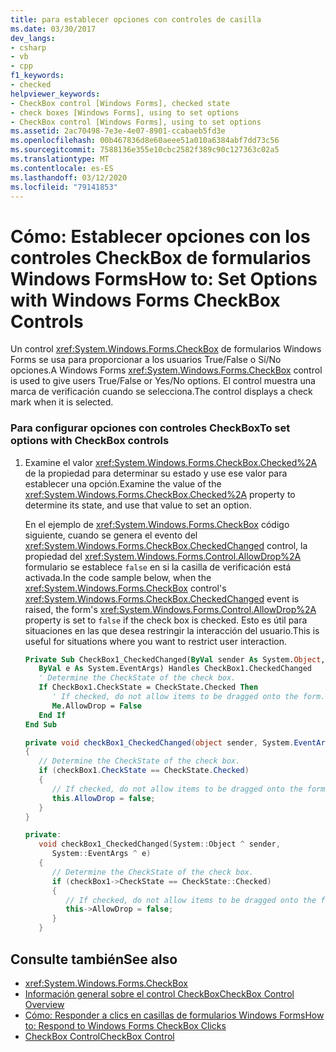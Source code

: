 ```yaml
---
title: para establecer opciones con controles de casilla
ms.date: 03/30/2017
dev_langs:
- csharp
- vb
- cpp
f1_keywords:
- checked
helpviewer_keywords:
- CheckBox control [Windows Forms], checked state
- check boxes [Windows Forms], using to set options
- CheckBox control [Windows Forms], using to set options
ms.assetid: 2ac70498-7e3e-4e07-8901-ccabaeb5fd3e
ms.openlocfilehash: 00b467836d8e60aeee51a010a6384abf7dd73c56
ms.sourcegitcommit: 7588136e355e10cbc2582f389c90c127363c02a5
ms.translationtype: MT
ms.contentlocale: es-ES
ms.lasthandoff: 03/12/2020
ms.locfileid: "79141853"
---
```

# <a name="how-to-set-options-with-windows-forms-checkbox-controls"></a><span data-ttu-id="3c9dd-102">Cómo: Establecer opciones con los controles CheckBox de formularios Windows Forms</span><span class="sxs-lookup"><span data-stu-id="3c9dd-102">How to: Set Options with Windows Forms CheckBox Controls</span></span>
<span data-ttu-id="3c9dd-103">Un control <xref:System.Windows.Forms.CheckBox> de formularios Windows Forms se usa para proporcionar a los usuarios True/False o Sí/No opciones.</span><span class="sxs-lookup"><span data-stu-id="3c9dd-103">A Windows Forms <xref:System.Windows.Forms.CheckBox> control is used to give users True/False or Yes/No options.</span></span> <span data-ttu-id="3c9dd-104">El control muestra una marca de verificación cuando se selecciona.</span><span class="sxs-lookup"><span data-stu-id="3c9dd-104">The control displays a check mark when it is selected.</span></span>  
  
### <a name="to-set-options-with-checkbox-controls"></a><span data-ttu-id="3c9dd-105">Para configurar opciones con controles CheckBox</span><span class="sxs-lookup"><span data-stu-id="3c9dd-105">To set options with CheckBox controls</span></span>  
  
1. <span data-ttu-id="3c9dd-106">Examine el valor <xref:System.Windows.Forms.CheckBox.Checked%2A> de la propiedad para determinar su estado y use ese valor para establecer una opción.</span><span class="sxs-lookup"><span data-stu-id="3c9dd-106">Examine the value of the <xref:System.Windows.Forms.CheckBox.Checked%2A> property to determine its state, and use that value to set an option.</span></span>  
  
     <span data-ttu-id="3c9dd-107">En el ejemplo de <xref:System.Windows.Forms.CheckBox> código siguiente, cuando se genera el evento del <xref:System.Windows.Forms.CheckBox.CheckedChanged> control, la propiedad del <xref:System.Windows.Forms.Control.AllowDrop%2A> formulario se establece `false` en si la casilla de verificación está activada.</span><span class="sxs-lookup"><span data-stu-id="3c9dd-107">In the code sample below, when the <xref:System.Windows.Forms.CheckBox> control's <xref:System.Windows.Forms.CheckBox.CheckedChanged> event is raised, the form's <xref:System.Windows.Forms.Control.AllowDrop%2A> property is set to `false` if the check box is checked.</span></span> <span data-ttu-id="3c9dd-108">Esto es útil para situaciones en las que desea restringir la interacción del usuario.</span><span class="sxs-lookup"><span data-stu-id="3c9dd-108">This is useful for situations where you want to restrict user interaction.</span></span>  
  
    ```vb  
    Private Sub CheckBox1_CheckedChanged(ByVal sender As System.Object, _  
       ByVal e As System.EventArgs) Handles CheckBox1.CheckedChanged  
       ' Determine the CheckState of the check box.  
       If CheckBox1.CheckState = CheckState.Checked Then  
          ' If checked, do not allow items to be dragged onto the form.  
          Me.AllowDrop = False  
       End If  
    End Sub  
    ```  
  
    ```csharp  
    private void checkBox1_CheckedChanged(object sender, System.EventArgs e)  
    {  
       // Determine the CheckState of the check box.  
       if (checkBox1.CheckState == CheckState.Checked)
       {  
          // If checked, do not allow items to be dragged onto the form.  
          this.AllowDrop = false;  
       }  
    }  
    ```  
  
    ```cpp  
    private:  
       void checkBox1_CheckedChanged(System::Object ^ sender,  
          System::EventArgs ^ e)  
       {  
          // Determine the CheckState of the check box.  
          if (checkBox1->CheckState == CheckState::Checked)
          {  
             // If checked, do not allow items to be dragged onto the form.  
             this->AllowDrop = false;  
          }  
       }  
    ```  
  
## <a name="see-also"></a><span data-ttu-id="3c9dd-109">Consulte también</span><span class="sxs-lookup"><span data-stu-id="3c9dd-109">See also</span></span>

- <xref:System.Windows.Forms.CheckBox>
- [<span data-ttu-id="3c9dd-110">Información general sobre el control CheckBox</span><span class="sxs-lookup"><span data-stu-id="3c9dd-110">CheckBox Control Overview</span></span>](checkbox-control-overview-windows-forms.md)
- [<span data-ttu-id="3c9dd-111">Cómo: Responder a clics en casillas de formularios Windows Forms</span><span class="sxs-lookup"><span data-stu-id="3c9dd-111">How to: Respond to Windows Forms CheckBox Clicks</span></span>](how-to-respond-to-windows-forms-checkbox-clicks.md)
- [<span data-ttu-id="3c9dd-112">CheckBox Control</span><span class="sxs-lookup"><span data-stu-id="3c9dd-112">CheckBox Control</span></span>](checkbox-control-windows-forms.md)
